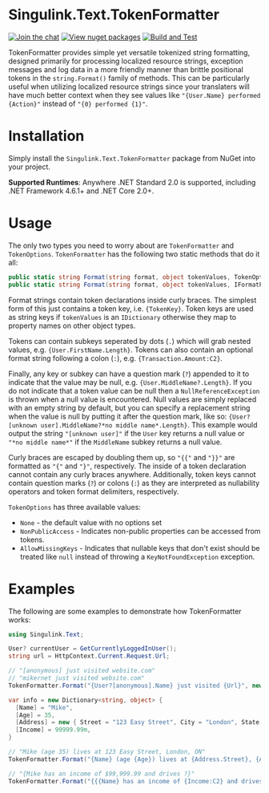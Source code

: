 # Singulink.Text.TokenFormatter

[![Join the chat](https://badges.gitter.im/Singulink/community.svg)](https://gitter.im/Singulink/community?utm_source=badge&utm_medium=badge&utm_campaign=pr-badge&utm_content=badge)
[![View nuget packages](https://img.shields.io/nuget/v/Singulink.Text.TokenFormatter.svg)](https://www.nuget.org/packages/Singulink.Text.TokenFormatter/)
[![Build and Test](https://github.com/Singulink/Singulink.Text.TokenFormatter/workflows/build%20and%20test/badge.svg)](https://github.com/Singulink/Singulink.Text.TokenFormatter/actions?query=workflow%3A%22build+and+test%22)

TokenFormatter provides simple yet versatile tokenized string formatting, designed primarily for processing localized resource strings, exception messages and log data in a more friendly manner than brittle positional tokens in the `string.Format()` family of methods. This can be particularly useful when utilizing localized resource strings since your translaters will have much better context when they see values like `"{User.Name} performed {Action}"` instead of `"{0} performed {1}"`.

# Installation

Simply install the `Singulink.Text.TokenFormatter` package from NuGet into your project.

**Supported Runtimes**: Anywhere .NET Standard 2.0 is supported, including .NET Framework 4.6.1+ and .NET Core 2.0+.

# Usage

The only two types you need to worry about are `TokenFormatter` and `TokenOptions`. `TokenFormatter` has the following two static methods that do it all:

```c#
public static string Format(string format, object tokenValues, TokenOptions options = default);
public static string Format(string format, object tokenValues, IFormatProvider? formatProvider, TokenOptions options = default);
```

Format strings contain token declarations inside curly braces. The simplest form of this just contains a token key, i.e. `{TokenKey}`. Token keys are used as string keys if `tokenValues` is an `IDictionary` otherwise they map to property names on other object types.

Tokens can contain subkeys seperated by dots (`.`) which will grab nested values, e.g. `{User.FirstName.Length}`. Tokens can also contain an optional format string following a colon (`:`), e.g. `{Transaction.Amount:C2}`.

Finally, any key or subkey can have a question mark (`?`) appended to it to indicate that the value may be null, e.g. `{User.MiddleName?.Length}`. If you do not indicate that a token value can be null then a `NullReferenceException` is thrown when a null value is encountered. Null values are simply replaced with an empty string by default, but you can specify a replacement string when the value is null by putting it after the question mark, like so: `{User?[unknown user].MiddleName?*no middle name*.Length}`. This example would output the string `"[unknown user]"` if the `User` key returns a null value or `"*no middle name*"` if the `MiddleName` subkey returns a null value.

Curly braces are escaped by doubling them up, so `"{{"` and `"}}"` are formatted as `"{"` and `"}"`, respectively. The inside of a token declaration cannot contain any curly braces anywhere. Additionally, token keys cannot contain question marks (`?`) or colons (`:`) as they are interpreted as nullability operators and token format delimiters, respectively.

`TokenOptions` has three available values:
- `None` - the default value with no options set
- `NonPublicAccess` - Indicates non-public properties can be accessed from tokens.
- `AllowMissingKeys` - Indicates that nullable keys that don't exist should be treated like `null` instead of throwing a `KeyNotFoundException` exception.

# Examples

The following are some examples to demonstrate how TokenFormatter works:

```c#
using Singulink.Text;

User? currentUser = GetCurrentlyLoggedInUser();
string url = HttpContext.Current.Request.Url;

// "[anonymous] just visited website.com"
// "mikernet just visited website.com"
TokenFormatter.Format("{User?[anonymous].Name} just visited {Url}", new { User = currentUser, Url = url });

var info = new Dictionary<string, object> {
  [Name] = "Mike",
  [Age] = 35,
  [Address] = new { Street = "123 Easy Street", City = "London", State = "ON" },
  [Income] = 99999.99m,
}

// "Mike (age 35) lives at 123 Easy Street, London, ON"
TokenFormatter.Format("{Name} (age {Age}) lives at {Address.Street}, {Address.City}, {Address.State}", info);

// "{Mike has an income of $99,999.99 and drives ?}"
TokenFormatter.Format("{{{Name} has an income of {Income:C2} and drives {Car??}}}", info, TokenOptions.AllowMissingKeys);
```
